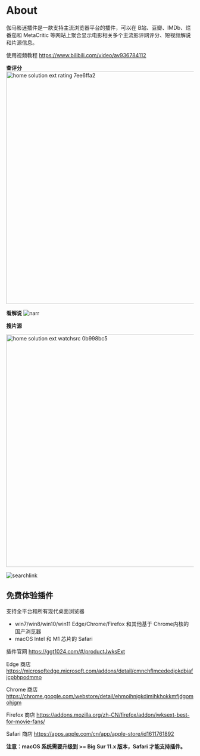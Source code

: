 # About

伽马影迷插件是一款支持主流浏览器平台的插件，可以在 B站、豆瓣、IMDb、烂番茄和 MetaCritic 
等网站上聚合显示电影相关多个主流影评网评分、短视频解说和片源信息。

使用视频教程
https://www.bilibili.com/video/av936784112

**查评分**
<img width="624" alt="home solution ext rating 7ee6ffa2" src="https://user-images.githubusercontent.com/63030915/155286512-c30ea5d4-b55e-4f3f-8f97-9780b3b3f71b.png">

**看解说**
![narr](https://user-images.githubusercontent.com/63030915/155286680-6425cae4-2a62-45d7-857f-099632df362b.png)

**搜片源**

<img width="624" alt="home solution ext watchsrc 0b998bc5" src="https://user-images.githubusercontent.com/63030915/155286795-317c2815-16f8-4e04-906a-70f091eb7f24.png">

![searchlink](https://user-images.githubusercontent.com/63030915/155286558-80226759-b74c-4355-afd9-effa832c2fa2.png)

## 免费体验插件

支持全平台和所有现代桌面浏览器
- win7/win8/win10/win11 Edge/Chrome/Firefox 和其他基于 Chrome内核的国产浏览器
- macOS Intel 和 M1 芯片的 Safari



插件官网
https://ggt1024.com/#/productJwksExt

Edge 商店 https://microsoftedge.microsoft.com/addons/detail/cmnchflmcededjokdbjafjcpbhpodmmo

Chrome 商店 https://chrome.google.com/webstore/detail/ehmoihnjgkdimihkhokkmfjdgomohjgm

Firefox 商店
https://addons.mozilla.org/zh-CN/firefox/addon/jwksext-best-for-movie-fans/

Safari 商店
https://apps.apple.com/cn/app/apple-store/id1611761892

**注意：macOS 系统需要升级到 >= Big Sur 11.x 版本，Safari 才能支持插件。**
